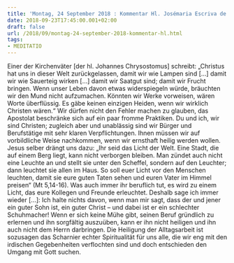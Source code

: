 ```yaml
---
title: 'Montag, 24 September 2018 : Kommentar Hl. Josémaria Escriva de Balaguer'
date: 2018-09-23T17:45:00.001+02:00
draft: false
url: /2018/09/montag-24-september-2018-kommentar-hl.html
tags: 
- MEDITATIO
---
```


Einer der Kirchenväter \[der hl. Johannes Chrysostomus\] schreibt: „Christus hat uns in dieser Welt zurückgelassen, damit wir wie Lampen sind \[...\] damit wir wie Sauerteig wirken \[...\] damit wir Saatgut sind; damit wir Frucht bringen. Wenn unser Leben davon etwas widerspiegeln würde, bräuchten wir den Mund nicht aufzumachen. Könnten wir Werke vorweisen, wären Worte überflüssig. Es gäbe keinen einzigen Heiden, wenn wir wirklich Christen wären.“ Wir dürfen nicht den Fehler machen zu glauben, das Apostolat beschränke sich auf ein paar fromme Praktiken. Du und ich, wir sind Christen; zugleich aber und unablässig sind wir Bürger und Berufstätige mit sehr klaren Verpflichtungen. Ihnen müssen wir auf vorbildliche Weise nachkommen, wenn wir ernsthaft heilig werden wollen. Jesus selber drängt uns dazu: „Ihr seid das Licht der Welt. Eine Stadt, die auf einem Berg liegt, kann nicht verborgen bleiben. Man zündet auch nicht eine Leuchte an und stellt sie unter den Scheffel, sondern auf den Leuchter; dann leuchtet sie allen im Haus. So soll euer Licht vor den Menschen leuchten, damit sie eure guten Taten sehen und euren Vater im Himmel preisen“ (Mt 5,14-16). Was auch immer ihr beruflich tut, es wird zu einem Licht, das eure Kollegen und Freunde erleuchtet. Deshalb sage ich immer wieder \[...\]: Ich halte nichts davon, wenn man mir sagt, dass der und jener ein guter Sohn ist, ein guter Christ – und dabei ist er ein schlechter Schuhmacher! Wenn er sich keine Mühe gibt, seinen Beruf gründlich zu erlernen und ihn sorgfältig auszuüben, kann er ihn nicht heiligen und ihn auch nicht dem Herrn darbringen. Die Heiligung der Alltagsarbeit ist sozusagen das Scharnier echter Spiritualität für uns alle, die wir eng mit den irdischen Gegebenheiten verflochten sind und doch entschieden den Umgang mit Gott suchen.